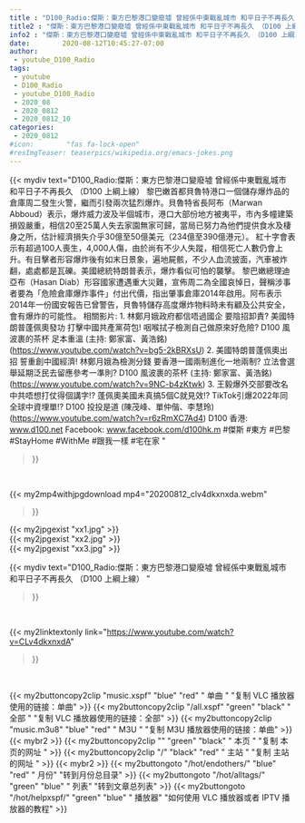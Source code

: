 ```yaml
---
title : "D100_Radio:傑斯：東方巴黎港口變廢墟 曾經係中東戰亂城市 和平日子不再長久 （D100 上綱上線） "
title2 : "傑斯：東方巴黎港口變廢墟 曾經係中東戰亂城市 和平日子不再長久 （D100 上綱上線） "
info2 : "傑斯：東方巴黎港口變廢墟 曾經係中東戰亂城市 和平日子不再長久 （D100 上綱上線）  黎巴嫩首都貝魯特港口一個儲存爆炸品的倉庫周二發生火警，繼而引發兩次猛烈爆炸。貝魯特省長阿布（Marwan Abboud）表示，爆炸威力波及半個城市，港口大部份地方被夷平，市內多幢建築損毀嚴重，相信20至25萬人失去家園無家可歸，當局已努力為他們提供食水及棲身之所，估計經濟損失介乎30億至50億美元（234億至390億港元）。    紅十字會表示有超過100人喪生，4,000人傷，由於尚有不少人失蹤，相信死亡人數仍會上升。有目擊者形容爆炸後有如末日景象，遍地屍骸，不少人血流披面，汽車被炸翻，處處都是瓦礫。美國總統特朗普表示，爆炸看似可怕的襲擊。    黎巴嫩總理迪亞布（Hasan Diab）形容國家遭遇重大災難，宣佈周二為全國哀悼日，聲稱涉事者要為「危險倉庫爆炸事件」付出代價，指出肇事倉庫2014年啟用。阿布表示2014年一份國安報告已曾警告，貝魯特儲存高度爆炸物料時未有顧及公共安全，會有爆炸的可能性。  相關影片: 1. 林鄭月娥政府都信唔過國企 要陰招卸責? 美國特朗普蓬佩奧發功 打擊中國共產黨荷包! 咽喉拭子檢測自己做原來好危險? D100 風波裹的茶杯 足本重溫 (主持: 鄭家富、黃浩銘) (https://www.youtube.com/watch?v=bg5-2kBRXsU) 2. 美國特朗普蓬佩奧出招 誓重創中國經濟! 林鄭月娥為檢測分錢 要香港一國兩制進化一地兩制? 立法會選舉延期泛民去留應參考一準則? D100 風波裹的茶杯 (主持: 鄭家富、黃浩銘) (https://www.youtube.com/watch?v=9NC-b4zKtwk) 3. 王毅爆外交部要改名中共唔想打仗得個講字!? 蓬佩奧美國未真搞5個C就見效!? TikTok引爆2022年同全球中資埋單!? D100 投投是道 (陳茂峰、單仲偕、李慧玲) (https://www.youtube.com/watch?v=r6zRmXC7Ad4)  D100 香港: www.d100.net  Facebook: www.facebook.com/d100hk.m  #傑斯 #東方 #巴黎 #StayHome #WithMe #跟我一樣 #宅在家 "
date:        2020-08-12T10:45:27-07:00
author:
 - youtube_D100_Radio
tags:
 - youtube
 - D100_Radio
 - youtube_D100_Radio
 - 2020_08
 - 2020_0812
 - 2020_0812_10
categories:
 - 2020_0812
#icon:        "fas fa-lock-open"
#resImgTeaser: teaserpics/wikipedia.org/emacs-jokes.png
---
```


{{< mydiv text="D100_Radio:傑斯：東方巴黎港口變廢墟 曾經係中東戰亂城市 和平日子不再長久 （D100 上綱上線）  黎巴嫩首都貝魯特港口一個儲存爆炸品的倉庫周二發生火警，繼而引發兩次猛烈爆炸。貝魯特省長阿布（Marwan Abboud）表示，爆炸威力波及半個城市，港口大部份地方被夷平，市內多幢建築損毀嚴重，相信20至25萬人失去家園無家可歸，當局已努力為他們提供食水及棲身之所，估計經濟損失介乎30億至50億美元（234億至390億港元）。    紅十字會表示有超過100人喪生，4,000人傷，由於尚有不少人失蹤，相信死亡人數仍會上升。有目擊者形容爆炸後有如末日景象，遍地屍骸，不少人血流披面，汽車被炸翻，處處都是瓦礫。美國總統特朗普表示，爆炸看似可怕的襲擊。    黎巴嫩總理迪亞布（Hasan Diab）形容國家遭遇重大災難，宣佈周二為全國哀悼日，聲稱涉事者要為「危險倉庫爆炸事件」付出代價，指出肇事倉庫2014年啟用。阿布表示2014年一份國安報告已曾警告，貝魯特儲存高度爆炸物料時未有顧及公共安全，會有爆炸的可能性。  相關影片: 1. 林鄭月娥政府都信唔過國企 要陰招卸責? 美國特朗普蓬佩奧發功 打擊中國共產黨荷包! 咽喉拭子檢測自己做原來好危險? D100 風波裹的茶杯 足本重溫 (主持: 鄭家富、黃浩銘) (https://www.youtube.com/watch?v=bg5-2kBRXsU) 2. 美國特朗普蓬佩奧出招 誓重創中國經濟! 林鄭月娥為檢測分錢 要香港一國兩制進化一地兩制? 立法會選舉延期泛民去留應參考一準則? D100 風波裹的茶杯 (主持: 鄭家富、黃浩銘) (https://www.youtube.com/watch?v=9NC-b4zKtwk) 3. 王毅爆外交部要改名中共唔想打仗得個講字!? 蓬佩奧美國未真搞5個C就見效!? TikTok引爆2022年同全球中資埋單!? D100 投投是道 (陳茂峰、單仲偕、李慧玲) (https://www.youtube.com/watch?v=r6zRmXC7Ad4)  D100 香港: www.d100.net  Facebook: www.facebook.com/d100hk.m  #傑斯 #東方 #巴黎 #StayHome #WithMe #跟我一樣 #宅在家 "
>}}
<br>


{{< my2mp4withjpgdownload mp4="20200812_clv4dkxnxda.webm"
>}}

{{< my2jpgexist "xx1.jpg" >}}<br>
{{< my2jpgexist "xx2.jpg" >}}<br>
{{< my2jpgexist "xx3.jpg" >}}<br>



{{< mydiv text="D100_Radio:傑斯：東方巴黎港口變廢墟 曾經係中東戰亂城市 和平日子不再長久 （D100 上綱上線） "
>}}
<br>

{{< my2linktextonly link="https://www.youtube.com/watch?v=CLv4dkxnxdA"
>}}


<br>

{{< my2buttoncopy2clip "music.xspf"        "blue"   "red"    " 单曲 "  "复制 VLC 播放器使用的链接：单曲" >}} {{< my2buttoncopy2clip "/all.xspf"         "green"  "black"  " 全部 "  "复制 VLC 播放器使用的链接：全部" >}} {{< my2buttoncopy2clip "music.m3u8"        "blue"   "red"    " M3U  "    "复制 M3U 播放器使用的链接：单曲" >}} {{< mybr2 >}} {{< my2buttoncopy2clip ""                  "green"  "black"  " 本页 "    "复制 本页的网址 " >}} {{< my2buttoncopy2clip "/"                 "black"  "red"    " 主站 "    "复制 主站的网址 " >}} {{< mybr2 >}} {{< my2buttongoto      "/hot/endothers/"   "blue"   "red"    " 月份"   "转到月份总目录" >}} {{< my2buttongoto      "/hot/alltags/"     "green"  "blue"   " 列表"   "转到文章总列表" >}} {{< my2buttongoto      "/hot/helpxspf/"    "green"  "blue"   " 播放器" "如何使用 VLC 播放器或者 IPTV 播放器的教程" >}} 
